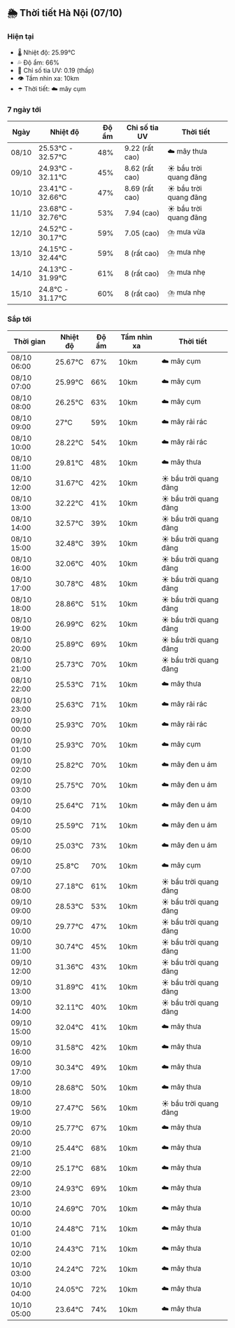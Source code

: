 ## 🌦️ Thời tiết Hà Nội (07/10)

### Hiện tại

- 🌡️ Nhiệt độ: 25.99℃
- 💦 Độ ẩm: 66%
- 🌟 Chỉ số tia UV: 0.19 (thấp)
- 👁️ Tầm nhìn xa: 10km
- ☂️ Thời tiết: ☁️ mây cụm

### 7 ngày tới

| Ngày | Nhiệt độ | Độ ẩm | Chỉ số tia UV | Thời tiết |
| --- | --- | --- | --- | --- |
| 08/10 | 25.53℃ - 32.57℃ | 48% | 9.22 (rất cao) | ☁️ mây thưa |
| 09/10 | 24.93℃ - 32.11℃ | 45% | 8.62 (rất cao) | ☀️ bầu trời quang đãng |
| 10/10 | 23.41℃ - 32.66℃ | 47% | 8.69 (rất cao) | ☀️ bầu trời quang đãng |
| 11/10 | 23.68℃ - 32.76℃ | 53% | 7.94 (cao) | ☀️ bầu trời quang đãng |
| 12/10 | 24.52℃ - 30.17℃ | 59% | 7.05 (cao) | ⛈️ mưa vừa |
| 13/10 | 24.15℃ - 32.44℃ | 59% | 8 (rất cao) | ⛈️ mưa nhẹ |
| 14/10 | 24.13℃ - 31.99℃ | 61% | 8 (rất cao) | ⛈️ mưa nhẹ |
| 15/10 | 24.8℃ - 31.17℃ | 60% | 8 (rất cao) | ⛈️ mưa nhẹ |

### Sắp tới

| Thời gian | Nhiệt độ | Độ ẩm | Tầm nhìn xa | Thời tiết |
| --- | --- | --- | --- | --- |
| 08/10 06:00 | 25.67℃ | 67% | 10km | ☁️ mây cụm |
| 08/10 07:00 | 25.99℃ | 66% | 10km | ☁️ mây cụm |
| 08/10 08:00 | 26.25℃ | 63% | 10km | ☁️ mây cụm |
| 08/10 09:00 | 27℃ | 59% | 10km | ☁️ mây rải rác |
| 08/10 10:00 | 28.22℃ | 54% | 10km | ☁️ mây rải rác |
| 08/10 11:00 | 29.81℃ | 48% | 10km | ☁️ mây thưa |
| 08/10 12:00 | 31.67℃ | 42% | 10km | ☀️ bầu trời quang đãng |
| 08/10 13:00 | 32.22℃ | 41% | 10km | ☀️ bầu trời quang đãng |
| 08/10 14:00 | 32.57℃ | 39% | 10km | ☀️ bầu trời quang đãng |
| 08/10 15:00 | 32.48℃ | 39% | 10km | ☀️ bầu trời quang đãng |
| 08/10 16:00 | 32.06℃ | 40% | 10km | ☀️ bầu trời quang đãng |
| 08/10 17:00 | 30.78℃ | 48% | 10km | ☀️ bầu trời quang đãng |
| 08/10 18:00 | 28.86℃ | 51% | 10km | ☀️ bầu trời quang đãng |
| 08/10 19:00 | 26.99℃ | 62% | 10km | ☀️ bầu trời quang đãng |
| 08/10 20:00 | 25.89℃ | 69% | 10km | ☀️ bầu trời quang đãng |
| 08/10 21:00 | 25.73℃ | 70% | 10km | ☀️ bầu trời quang đãng |
| 08/10 22:00 | 25.53℃ | 71% | 10km | ☁️ mây thưa |
| 08/10 23:00 | 25.63℃ | 71% | 10km | ☁️ mây rải rác |
| 09/10 00:00 | 25.93℃ | 70% | 10km | ☁️ mây rải rác |
| 09/10 01:00 | 25.93℃ | 70% | 10km | ☁️ mây cụm |
| 09/10 02:00 | 25.82℃ | 70% | 10km | ☁️ mây đen u ám |
| 09/10 03:00 | 25.75℃ | 70% | 10km | ☁️ mây đen u ám |
| 09/10 04:00 | 25.64℃ | 71% | 10km | ☁️ mây đen u ám |
| 09/10 05:00 | 25.59℃ | 71% | 10km | ☁️ mây đen u ám |
| 09/10 06:00 | 25.03℃ | 73% | 10km | ☁️ mây đen u ám |
| 09/10 07:00 | 25.8℃ | 70% | 10km | ☁️ mây cụm |
| 09/10 08:00 | 27.18℃ | 61% | 10km | ☀️ bầu trời quang đãng |
| 09/10 09:00 | 28.53℃ | 53% | 10km | ☀️ bầu trời quang đãng |
| 09/10 10:00 | 29.77℃ | 47% | 10km | ☀️ bầu trời quang đãng |
| 09/10 11:00 | 30.74℃ | 45% | 10km | ☀️ bầu trời quang đãng |
| 09/10 12:00 | 31.36℃ | 43% | 10km | ☀️ bầu trời quang đãng |
| 09/10 13:00 | 31.89℃ | 41% | 10km | ☀️ bầu trời quang đãng |
| 09/10 14:00 | 32.11℃ | 40% | 10km | ☀️ bầu trời quang đãng |
| 09/10 15:00 | 32.04℃ | 41% | 10km | ☁️ mây thưa |
| 09/10 16:00 | 31.58℃ | 42% | 10km | ☁️ mây thưa |
| 09/10 17:00 | 30.34℃ | 49% | 10km | ☁️ mây thưa |
| 09/10 18:00 | 28.68℃ | 50% | 10km | ☁️ mây thưa |
| 09/10 19:00 | 27.47℃ | 56% | 10km | ☀️ bầu trời quang đãng |
| 09/10 20:00 | 25.77℃ | 67% | 10km | ☁️ mây thưa |
| 09/10 21:00 | 25.44℃ | 68% | 10km | ☁️ mây thưa |
| 09/10 22:00 | 25.17℃ | 68% | 10km | ☁️ mây thưa |
| 09/10 23:00 | 24.93℃ | 69% | 10km | ☁️ mây thưa |
| 10/10 00:00 | 24.69℃ | 70% | 10km | ☁️ mây thưa |
| 10/10 01:00 | 24.48℃ | 71% | 10km | ☁️ mây thưa |
| 10/10 02:00 | 24.43℃ | 71% | 10km | ☁️ mây thưa |
| 10/10 03:00 | 24.24℃ | 72% | 10km | ☁️ mây thưa |
| 10/10 04:00 | 24.05℃ | 72% | 10km | ☁️ mây thưa |
| 10/10 05:00 | 23.64℃ | 74% | 10km | ☁️ mây thưa |
